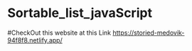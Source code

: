 # Sortable_list_javaScript

#CheckOut this website at this Link
https://storied-medovik-94f8f8.netlify.app/
